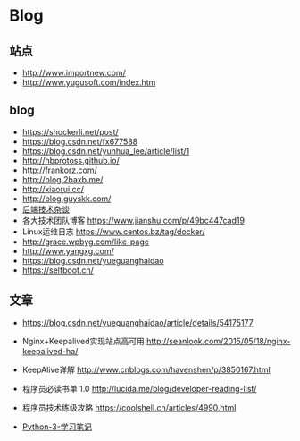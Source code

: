 # Blog

## 站点

- http://www.importnew.com/
- http://www.yugusoft.com/index.htm

## blog

- https://shockerli.net/post/
- https://blog.csdn.net/fx677588
- https://blog.csdn.net/yunhua_lee/article/list/1
- http://hbprotoss.github.io/
- http://frankorz.com/
- http://blog.2baxb.me/
- http://xiaorui.cc/
- http://blog.guyskk.com/
- [后端技术杂谈](http://www.rowkey.me/)
- 各大技术团队博客 https://www.jianshu.com/p/49bc447cad19
- Linux运维日志  https://www.centos.bz/tag/docker/
- http://grace.wpbyg.com/like-page
- http://www.yangxg.com/
- https://blog.csdn.net/yueguanghaidao
- https://selfboot.cn/

## 文章

- https://blog.csdn.net/yueguanghaidao/article/details/54175177
- Nginx+Keepalived实现站点高可用 http://seanlook.com/2015/05/18/nginx-keepalived-ha/
- KeepAlive详解 http://www.cnblogs.com/havenshen/p/3850167.html

- 程序员必读书单 1.0 http://lucida.me/blog/developer-reading-list/
- 程序员技术练级攻略 https://coolshell.cn/articles/4990.html

- [Python-3-学习笔记](http://lovenight.github.io/2016/09/25/Python-3-%E5%AD%A6%E4%B9%A0%E7%AC%94%E8%AE%B0/)